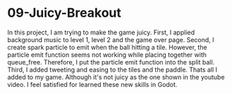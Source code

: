 # 09-Juicy-Breakout
In this project, I am trying to make the game juicy.
First, I applied background music to level 1, level 2 and the game over page.
Second, I create spark particle to emit when the ball hitting a tile.
However, the particle emit function seems not working while placing together with queue_free. Therefore, I put the particle emit function into the split ball.
Third, I added tweeting and easing to the tiles and the paddle.
Thats all I added to my game. Although it's not juicy as the one shown in the youtube video. I feel satisfied for learned these new skills in Godot.